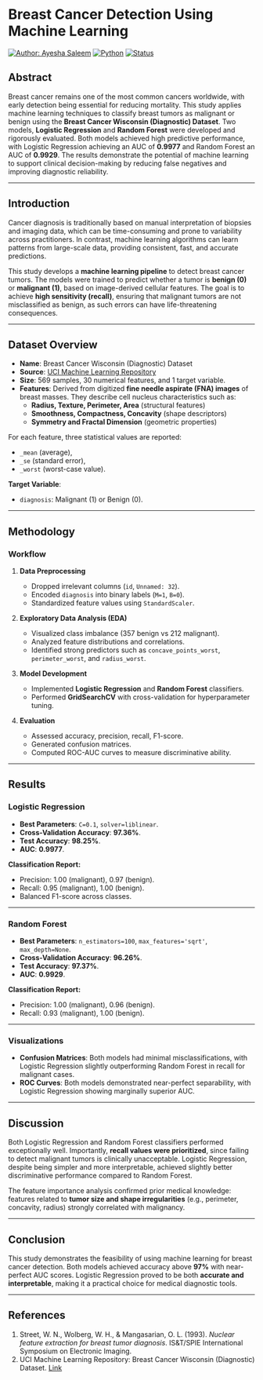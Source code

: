 # Breast Cancer Detection Using Machine Learning  

[![Author: Ayesha Saleem](https://img.shields.io/badge/Author-Ayesha%20Saleem-orange?style=flat-square&logo=github)](https://github.com/aysh34)
[![Python](https://img.shields.io/badge/Python-3.8+-green.svg)](https://python.org)
[![Status](https://img.shields.io/badge/Status-Active-success.svg)]()


## Abstract  
Breast cancer remains one of the most common cancers worldwide, with early detection being essential for reducing mortality. This study applies machine learning techniques to classify breast tumors as malignant or benign using the **Breast Cancer Wisconsin (Diagnostic) Dataset**. Two models, **Logistic Regression** and **Random Forest** were developed and rigorously evaluated. Both models achieved high predictive performance, with Logistic Regression achieving an AUC of **0.9977** and Random Forest an AUC of **0.9929**. The results demonstrate the potential of machine learning to support clinical decision-making by reducing false negatives and improving diagnostic reliability.  

---

## Introduction  
Cancer diagnosis is traditionally based on manual interpretation of biopsies and imaging data, which can be time-consuming and prone to variability across practitioners. In contrast, machine learning algorithms can learn patterns from large-scale data, providing consistent, fast, and accurate predictions.  

This study develops a **machine learning pipeline** to detect breast cancer tumors. The models were trained to predict whether a tumor is **benign (0)** or **malignant (1)**, based on image-derived cellular features. The goal is to achieve **high sensitivity (recall)**, ensuring that malignant tumors are not misclassified as benign, as such errors can have life-threatening consequences.  

---

## Dataset Overview  
- **Name**: Breast Cancer Wisconsin (Diagnostic) Dataset  
- **Source**: [UCI Machine Learning Repository](https://archive.ics.uci.edu/ml/datasets/Breast+Cancer+Wisconsin+(Diagnostic))  
- **Size**: 569 samples, 30 numerical features, and 1 target variable.  
- **Features**: Derived from digitized **fine needle aspirate (FNA) images** of breast masses. They describe cell nucleus characteristics such as:  
  - **Radius, Texture, Perimeter, Area** (structural features)  
  - **Smoothness, Compactness, Concavity** (shape descriptors)  
  - **Symmetry and Fractal Dimension** (geometric properties)  

For each feature, three statistical values are reported:  
- `_mean` (average),  
- `_se` (standard error),  
- `_worst` (worst-case value).  

**Target Variable**:  
- `diagnosis`: Malignant (1) or Benign (0).  

---

## Methodology  

### Workflow  
1. **Data Preprocessing**  
   - Dropped irrelevant columns (`id`, `Unnamed: 32`).  
   - Encoded `diagnosis` into binary labels (`M=1`, `B=0`).  
   - Standardized feature values using `StandardScaler`.  

2. **Exploratory Data Analysis (EDA)**  
   - Visualized class imbalance (357 benign vs 212 malignant).  
   - Analyzed feature distributions and correlations.  
   - Identified strong predictors such as `concave_points_worst`, `perimeter_worst`, and `radius_worst`.  

3. **Model Development**  
   - Implemented **Logistic Regression** and **Random Forest** classifiers.  
   - Performed **GridSearchCV** with cross-validation for hyperparameter tuning.  

4. **Evaluation**  
   - Assessed accuracy, precision, recall, F1-score.  
   - Generated confusion matrices.  
   - Computed ROC-AUC curves to measure discriminative ability.  

---

## Results  

### Logistic Regression  
- **Best Parameters**: `C=0.1`, `solver=liblinear`.  
- **Cross-Validation Accuracy**: **97.36%**.  
- **Test Accuracy**: **98.25%**.  
- **AUC**: **0.9977**.  

**Classification Report:**  
- Precision: 1.00 (malignant), 0.97 (benign).  
- Recall: 0.95 (malignant), 1.00 (benign).  
- Balanced F1-score across classes.  

---

### Random Forest  
- **Best Parameters**: `n_estimators=100`, `max_features='sqrt'`, `max_depth=None`.  
- **Cross-Validation Accuracy**: **96.26%**.  
- **Test Accuracy**: **97.37%**.  
- **AUC**: **0.9929**.  

**Classification Report:**  
- Precision: 1.00 (malignant), 0.96 (benign).  
- Recall: 0.93 (malignant), 1.00 (benign).  

---

### Visualizations  
- **Confusion Matrices**: Both models had minimal misclassifications, with Logistic Regression slightly outperforming Random Forest in recall for malignant cases.  
- **ROC Curves**: Both models demonstrated near-perfect separability, with Logistic Regression showing marginally superior AUC.  

---

## Discussion  
Both Logistic Regression and Random Forest classifiers performed exceptionally well. Importantly, **recall values were prioritized**, since failing to detect malignant tumors is clinically unacceptable. Logistic Regression, despite being simpler and more interpretable, achieved slightly better discriminative performance compared to Random Forest.  

The feature importance analysis confirmed prior medical knowledge: features related to **tumor size and shape irregularities** (e.g., perimeter, concavity, radius) strongly correlated with malignancy.  

---

## Conclusion  
This study demonstrates the feasibility of using machine learning for breast cancer detection. Both models achieved accuracy above **97%** with near-perfect AUC scores. Logistic Regression proved to be both **accurate and interpretable**, making it a practical choice for medical diagnostic tools.  

---

## References  
1. Street, W. N., Wolberg, W. H., & Mangasarian, O. L. (1993). *Nuclear feature extraction for breast tumor diagnosis*. IS&T/SPIE International Symposium on Electronic Imaging.  
2. UCI Machine Learning Repository: Breast Cancer Wisconsin (Diagnostic) Dataset. [Link](https://archive.ics.uci.edu/ml/datasets/Breast+Cancer+Wisconsin+(Diagnostic))  
